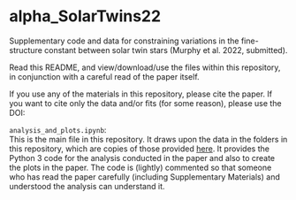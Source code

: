 # alpha_SolarTwins22

<!---
<a href="https://doi.org/10.5281/zenodo.XXXXXXX"><img src="https://zenodo.org/badge/DOI/10.5281/zenodo.XXXXXXX.svg" alt="DOI"></a>
--->

Supplementary code and data for constraining variations in the fine-structure constant between solar twin stars (Murphy et al. 2022, submitted).

Read this README, and view/download/use the files within this repository, in conjunction with a careful read of the paper itself.

If you use any of the materials in this repository, please cite the paper. If you want to cite only the data and/or fits (for some reason), please use the DOI:
<!---
<a href="https://doi.org/10.5281/zenodo.XXXXXXX"><img src="https://zenodo.org/badge/DOI/10.5281/zenodo.XXXXXX.svg" alt="DOI"></a>
--->

<!---
The paper is available at the following websites, in published or pre-print form:<br>
&ndash; arXiv.org:  <a href="https://arxiv.org/abs/1708.00014">arxiv.org/abs/1708.00014</a><br>
&ndash; NASA/ADS: <a href="http://adsabs.harvard.edu/cgi-bin/bib_query?arXiv:1708.00014">2017arXiv170800014M</a> (to be updated once final version is published)<br>
&ndash; Science (via DOI): <a href="https://doi.org/10.1093/mnras/stx1949">10.1093/mnras/stx1949</a><br>
--->


`analysis_and_plots.ipynb`:<br>
This is the main file in this repository. It draws upon the data in the folders in this repository, which are copies of those provided <a href="https://github.com/DBerke/Berke_et_alia_2022_supplemental_data">here</a>. It provides the Python 3 code for the analysis conducted in the paper and also to create the plots in the paper. The code is (lightly) commented so that someone who has read the paper carefully (including Supplementary Materials) and understood the analysis can understand it.<br><br>
